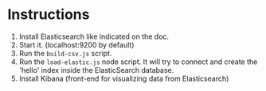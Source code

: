# Instructions

1) Install Elasticsearch like indicated on the doc.
2) Start it. (localhost:9200 by default)
3) Run the `build-csv.js` script.
4) Run the `load-elastic.js` node script. It will try to connect and create the 'hello' index inside the ElasticSearch database.
5) Install Kibana (front-end for visualizing data from Elasticsearch)


